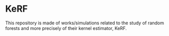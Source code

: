 # KeRF
This repository is made of works/simulations related to the study of random forests and more precisely of their kernel estimator, KeRF.
